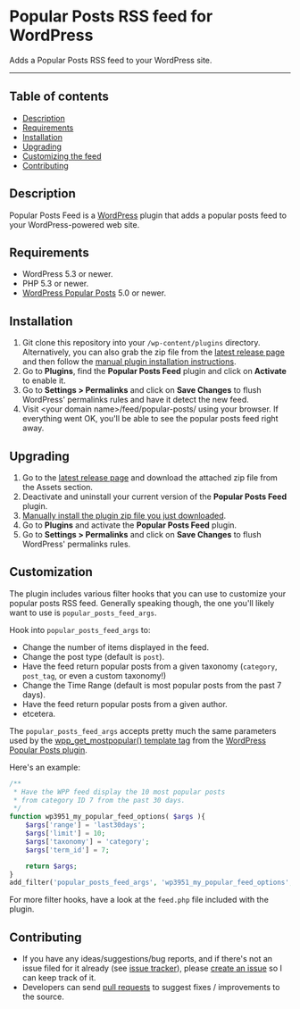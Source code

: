 # Popular Posts RSS feed for WordPress

Adds a Popular Posts RSS feed to your WordPress site.

----
## Table of contents

* [Description](https://github.com/cabrerahector/wordpress-popular-posts-feed#description)
* [Requirements](https://github.com/cabrerahector/wordpress-popular-posts-feed#requirements)
* [Installation](https://github.com/cabrerahector/wordpress-popular-posts-feed#installation)
* [Upgrading](https://github.com/cabrerahector/wordpress-popular-posts-feed#upgrading)
* [Customizing the feed](https://github.com/cabrerahector/wordpress-popular-posts-feed#customization)
* [Contributing](https://github.com/cabrerahector/wordpress-popular-posts-feed#contributing)

## Description

Popular Posts Feed is a [WordPress](http://wordpress.org/) plugin that adds a popular posts feed to your WordPress-powered web site.

## Requirements

* WordPress 5.3 or newer.
* PHP 5.3 or newer.
* [WordPress Popular Posts](https://github.com/cabrerahector/wordpress-popular-posts/) 5.0 or newer.

## Installation

1. Git clone this repository into your `/wp-content/plugins` directory. Alternatively, you can also grab the zip file from the [latest release page](https://github.com/cabrerahector/wordpress-popular-posts-feed/releases/latest/) and then follow the [manual plugin installation instructions](https://wordpress.org/documentation/article/manage-plugins/#upload-via-wordpress-admin).
2. Go to **Plugins**, find the **Popular Posts Feed** plugin and click on **Activate** to enable it.
3. Go to **Settings > Permalinks** and click on **Save Changes** to flush WordPress' permalinks rules and have it detect the new feed.
4. Visit &lt;your domain name&gt;/feed/popular-posts/ using your browser. If everything went OK, you'll be able to see the popular posts feed right away.

## Upgrading

1. Go to the [latest release page](https://github.com/cabrerahector/wordpress-popular-posts-feed/releases/latest/) and download the attached zip file from the Assets section.
2. Deactivate and uninstall your current version of the **Popular Posts Feed** plugin.
3. [Manually install the plugin zip file you just downloaded](https://wordpress.org/documentation/article/manage-plugins/#upload-via-wordpress-admin).
4. Go to **Plugins** and activate the **Popular Posts Feed** plugin.
5. Go to **Settings > Permalinks** and click on **Save Changes** to flush WordPress' permalinks rules.

## Customization

The plugin includes various filter hooks that you can use to customize your popular posts RSS feed. Generally speaking though, the one you'll likely want to use is `popular_posts_feed_args`.

Hook into `popular_posts_feed_args` to:

- Change the number of items displayed in the feed.
- Change the post type (default is `post`).
- Have the feed return popular posts from a given taxonomy (`category`, `post_tag`, or even a custom taxonomy!)
- Change the Time Range (default is most popular posts from the past 7 days).
- Have the feed return popular posts from a given author.
- etcetera.

The `popular_posts_feed_args` accepts pretty much the same parameters used by the [wpp_get_mostpopular() template tag](https://github.com/cabrerahector/wordpress-popular-posts/wiki/2.-Template-tags#wpp_get_mostpopular) from the [WordPress Popular Posts plugin](https://wordpress.org/plugins/wordpress-popular-posts/).

Here's an example:

```php
/**
 * Have the WPP feed display the 10 most popular posts
 * from category ID 7 from the past 30 days.
 */
function wp3951_my_popular_feed_options( $args ){
    $args['range'] = 'last30days';
    $args['limit'] = 10;
    $args['taxonomy'] = 'category';
    $args['term_id'] = 7;

    return $args;
}
add_filter('popular_posts_feed_args', 'wp3951_my_popular_feed_options', 10);
```

For more filter hooks, have a look at the `feed.php` file included with the plugin.

## Contributing

* If you have any ideas/suggestions/bug reports, and if there's not an issue filed for it already (see [issue tracker](https://github.com/cabrerahector/wordpress-popular-posts-feed/issues)), please [create an issue](https://github.com/cabrerahector/wordpress-popular-posts-feed/issues/new) so I can keep track of it.
* Developers can send [pull requests](https://help.github.com/articles/using-pull-requests) to suggest fixes / improvements to the source.
